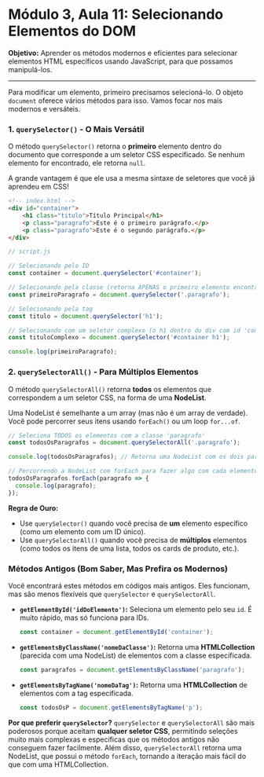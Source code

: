 # Módulo 3, Aula 11: Selecionando Elementos do DOM

**Objetivo:** Aprender os métodos modernos e eficientes para selecionar elementos HTML específicos usando JavaScript, para que possamos manipulá-los.

---

Para modificar um elemento, primeiro precisamos selecioná-lo. O objeto `document` oferece vários métodos para isso. Vamos focar nos mais modernos e versáteis.

### 1. `querySelector()` - O Mais Versátil

O método `querySelector()` retorna o **primeiro** elemento dentro do documento que corresponde a um seletor CSS especificado. Se nenhum elemento for encontrado, ele retorna `null`.

A grande vantagem é que ele usa a mesma sintaxe de seletores que você já aprendeu em CSS!

```html
<!-- index.html -->
<div id="container">
    <h1 class="titulo">Título Principal</h1>
    <p class="paragrafo">Este é o primeiro parágrafo.</p>
    <p class="paragrafo">Este é o segundo parágrafo.</p>
</div>
```

```javascript
// script.js

// Selecionando pelo ID
const container = document.querySelector('#container');

// Selecionando pela classe (retorna APENAS o primeiro elemento encontrado)
const primeiroParagrafo = document.querySelector('.paragrafo');

// Selecionando pela tag
const titulo = document.querySelector('h1');

// Selecionando com um seletor complexo (o h1 dentro do div com id 'container')
const tituloComplexo = document.querySelector('#container h1');

console.log(primeiroParagrafo);
```

### 2. `querySelectorAll()` - Para Múltiplos Elementos

O método `querySelectorAll()` retorna **todos** os elementos que correspondem a um seletor CSS, na forma de uma **NodeList**.

Uma NodeList é semelhante a um array (mas não é um array de verdade). Você pode percorrer seus itens usando `forEach()` ou um loop `for...of`.

```javascript
// Seleciona TODOS os elementos com a classe 'paragrafo'
const todosOsParagrafos = document.querySelectorAll('.paragrafo');

console.log(todosOsParagrafos); // Retorna uma NodeList com os dois parágrafos

// Percorrendo a NodeList com forEach para fazer algo com cada elemento
todosOsParagrafos.forEach(paragrafo => {
  console.log(paragrafo);
});
```

**Regra de Ouro:**
*   Use `querySelector()` quando você precisa de **um** elemento específico (como um elemento com um ID único).
*   Use `querySelectorAll()` quando você precisa de **múltiplos** elementos (como todos os itens de uma lista, todos os cards de produto, etc.).

### Métodos Antigos (Bom Saber, Mas Prefira os Modernos)

Você encontrará estes métodos em códigos mais antigos. Eles funcionam, mas são menos flexíveis que `querySelector` e `querySelectorAll`.

*   **`getElementById('idDoElemento')`:** Seleciona um elemento pelo seu `id`. É muito rápido, mas só funciona para IDs.
    ```javascript
    const container = document.getElementById('container');
    ```

*   **`getElementsByClassName('nomeDaClasse')`:** Retorna uma **HTMLCollection** (parecida com uma NodeList) de elementos com a classe especificada.
    ```javascript
    const paragrafos = document.getElementsByClassName('paragrafo');
    ```

*   **`getElementsByTagName('nomeDaTag')`:** Retorna uma **HTMLCollection** de elementos com a tag especificada.
    ```javascript
    const todosOsP = document.getElementsByTagName('p');
    ```

**Por que preferir `querySelector`?**
`querySelector` e `querySelectorAll` são mais poderosos porque aceitam **qualquer seletor CSS**, permitindo seleções muito mais complexas e específicas que os métodos antigos não conseguem fazer facilmente. Além disso, `querySelectorAll` retorna uma NodeList, que possui o método `forEach`, tornando a iteração mais fácil do que com uma HTMLCollection.
